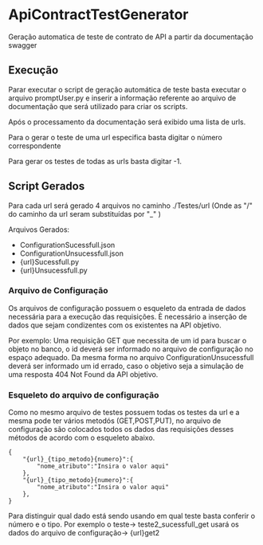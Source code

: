 # ApiContractTestGenerator
Geração automatica de teste de contrato de API a partir da documentação swagger

## Execução
Parar executar o script de geração automática de teste basta executar o arquivo promptUser.py e inserir a informação referente ao arquivo de documentação que será utilizado para criar os scripts.

Após o processamento da documentação será exibido uma lista de urls.

Para o gerar o teste de uma url especifica basta digitar o número correspondente

Para gerar os testes de todas as urls basta digitar -1.

## Script Gerados
Para cada url será gerado 4 arquivos no caminho ./Testes/url (Onde as "/" do caminho da url seram substituídas por "_" )

Arquivos Gerados:
* ConfigurationSucessfull.json
* ConfigurationUnsucessfull.json
* {url}Sucessfull.py
* {url}Unsucessfull.py

### Arquivo de Configuração
Os arquivos de configuração possuem o esqueleto da entrada de dados necessária para a execução das requisições. È necessário a inserção de dados que sejam condizentes com os existentes na API objetivo.

Por exemplo: Uma requisição GET que necessita de um id para buscar o objeto no banco, o id deverá ser informado no arquivo de configuração no espaço adequado. Da mesma forma no arquivo ConfigurationUnsucessfull deverá ser informado um id errado, caso o objetivo seja a simulação de uma resposta 404 Not Found da API objetivo.

### Esqueleto do arquivo de configuração
Como no mesmo arquivo de testes possuem todas os testes da url e a mesma pode ter vários metodós (GET,POST,PUT), no arquivo de configuração são colocados todos os dados das requisições desses métodos de acordo com o esqueleto abaixo.
```
{
	"{url}_{tipo_metodo}{numero}":{
		"nome_atributo":"Insira o valor aqui" 
	},
	"{url}_{tipo_metodo}{numero}":{
		"nome_atributo":"Insira o valor aqui" 
	},
}
```
Para distinguir qual dado está sendo usando em qual teste basta conferir o número e o tipo. Por exemplo o teste-> teste2_sucessfull_get usará os dados do arquivo de configuração-> {url}get2
